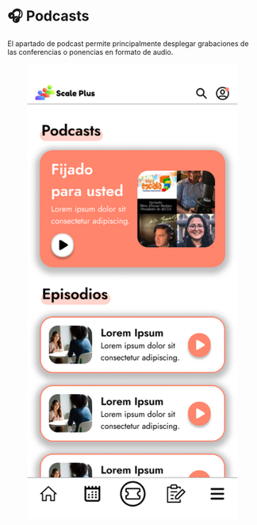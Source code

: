 # 🎧 Podcasts

El apartado de podcast permite principalmente desplegar grabaciones de las conferencias o ponencias en formato de audio.

<figure><img src="../.gitbook/assets/iPhone_14_-_Podcasts.png" alt="" width="563"><figcaption></figcaption></figure>

